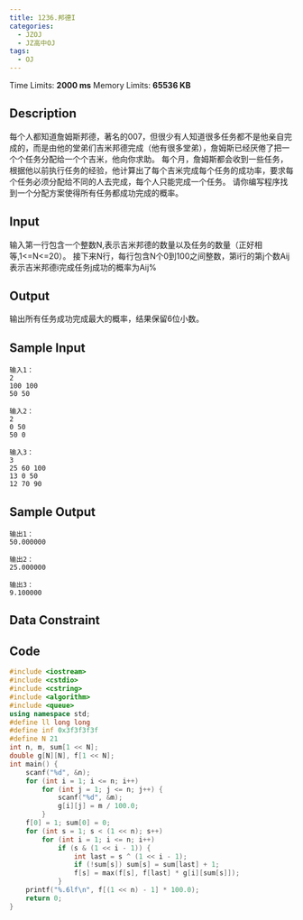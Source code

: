 ```yaml
---
title: 1236.邦德I
categories:
  - JZOJ
  - JZ高中OJ
tags:
  - OJ
---
```


Time Limits: **2000 ms**  Memory Limits: **65536 KB**  

## Description

每个人都知道詹姆斯邦德，著名的007，但很少有人知道很多任务都不是他亲自完成的，而是由他的堂弟们吉米邦德完成（他有很多堂弟），詹姆斯已经厌倦了把一个个任务分配给一个个吉米，他向你求助。
每个月，詹姆斯都会收到一些任务，根据他以前执行任务的经验，他计算出了每个吉米完成每个任务的成功率，要求每个任务必须分配给不同的人去完成，每个人只能完成一个任务。
请你编写程序找到一个分配方案使得所有任务都成功完成的概率。



## Input

输入第一行包含一个整数N,表示吉米邦德的数量以及任务的数量（正好相等,1<=N<=20）。
接下来N行，每行包含N个0到100之间整数，第i行的第j个数Aij表示吉米邦德i完成任务j成功的概率为Aij%

## Output

输出所有任务成功完成最大的概率，结果保留6位小数。

## Sample Input

```
输入1：
2 
100 100 
50 50 

输入2：
2 
0 50 
50 0 

输入3：
3 
25 60 100 
13 0 50 
12 70 90 
```

## Sample Output

```
输出1：
50.000000

输出2：
25.000000

输出3：
9.100000
```

## Data Constraint



## Code

```cpp
#include <iostream>
#include <cstdio>
#include <cstring>
#include <algorithm>
#include <queue>
using namespace std;
#define ll long long
#define inf 0x3f3f3f3f
#define N 21
int n, m, sum[1 << N];
double g[N][N], f[1 << N];
int main() {
    scanf("%d", &n);
    for (int i = 1; i <= n; i++)
        for (int j = 1; j <= n; j++) {
            scanf("%d", &m);
            g[i][j] = m / 100.0;
        }
    f[0] = 1; sum[0] = 0;
    for (int s = 1; s < (1 << n); s++)
        for (int i = 1; i <= n; i++)
            if (s & (1 << i - 1)) {
                int last = s ^ (1 << i - 1);
                if (!sum[s]) sum[s] = sum[last] + 1;
                f[s] = max(f[s], f[last] * g[i][sum[s]]);
            }
    printf("%.6lf\n", f[(1 << n) - 1] * 100.0);
    return 0;
}
```

